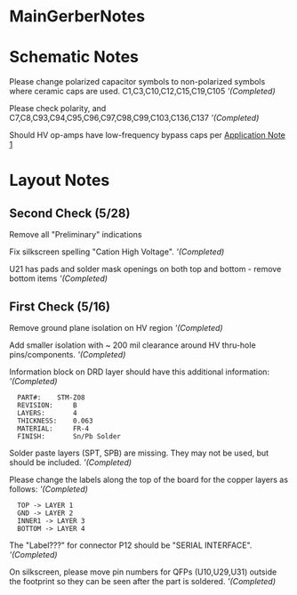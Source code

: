 # MainGerberNotes
# Schematic Notes

Please change polarized capacitor symbols to non-polarized symbols where ceramic caps are used.
C1,C3,C10,C12,C15,C19,C105 *'(Completed)*

Please check polarity, and
C7,C8,C93,C94,C95,C96,C97,C98,C99,C103,C136,C137 *'(Completed)*

Should HV op-amps have low-frequency bypass caps per
[Application Note 1](http://www.cirrus.com/en/pubs/appNote/Apex_AN01U_F.pdf)

# Layout Notes

## Second Check (5/28)

Remove all "Preliminary" indications

Fix silkscreen spelling "Cation High Voltage".  *'(Completed)*

U21 has pads and solder mask openings on both top and bottom - remove bottom items *'(Completed)*

## First Check (5/16)

Remove ground plane isolation on HV region *'(Completed)*

Add smaller isolation with ~ 200 mil clearance around HV thru-hole pins/components. *'(Completed)*

Information block on DRD layer should have this additional information: *'(Completed)*

```
  PART#:  	STM-Z08
  REVISION:     B
  LAYERS:       4
  THICKNESS:    0.063
  MATERIAL:     FR-4
  FINISH:       Sn/Pb Solder

```
Solder paste layers (SPT, SPB) are missing.  They may not be used,
but should be included. *'(Completed)*

Please change the labels along the top of the board for the copper layers
as follows: *'(Completed)*

```
  TOP -> LAYER 1
  GND -> LAYER 2
  INNER1 -> LAYER 3
  BOTTOM -> LAYER 4

```
The "Label???" for connector P12 should be "SERIAL INTERFACE". *'(Completed)*

On silkscreen, please move pin numbers for QFPs (U10,U29,U31)
outside the footprint so they can be seen after the part is soldered. *'(Completed)*



